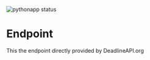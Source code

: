 ![pythonapp status](https://github.com/DeadlineAPI/Endpoint/actions/workflows/python-app.yml/badge.svg)

# Endpoint
This the endpoint directly provided by DeadlineAPI.org
